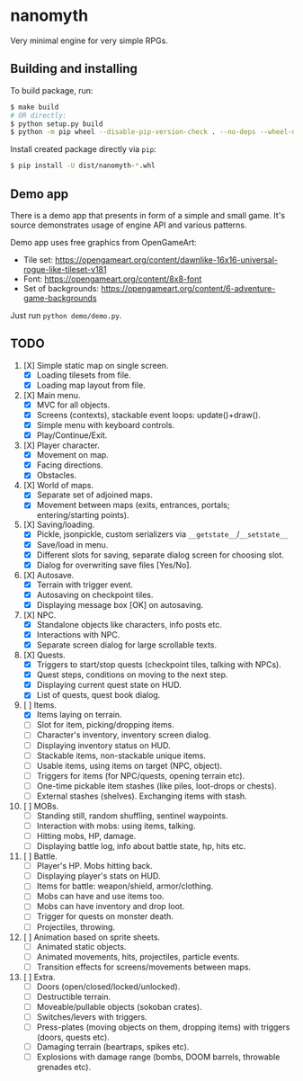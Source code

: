 nanomyth
========

Very minimal engine for very simple RPGs.

Building and installing
-----------------------

To build package, run:

```sh
$ make build
# OR directly:
$ python setup.py build
$ python -m pip wheel --disable-pip-version-check . --no-deps --wheel-dir=dist
```

Install created package directly via `pip`:

```sh
$ pip install -U dist/nanomyth-*.whl
```

Demo app
--------

There is a demo app that presents in form of a simple and small game.
It's source demonstrates usage of engine API and various patterns.

Demo app uses free graphics from OpenGameArt:
- Tile set: <https://opengameart.org/content/dawnlike-16x16-universal-rogue-like-tileset-v181>
- Font: <https://opengameart.org/content/8x8-font>
- Set of backgrounds: <https://opengameart.org/content/6-adventure-game-backgrounds>

Just run `python demo/demo.py`.

TODO
----

1. [X] Simple static map on single screen.
	- [X] Loading tilesets from file.
	- [X] Loading map layout from file.
2. [X] Main menu.
	- [X] MVC for all objects.
	- [X] Screens (contexts), stackable event loops: update()+draw().
	- [X] Simple menu with keyboard controls.
	- [X] Play/Continue/Exit.
3. [X] Player character.
	- [X] Movement on map.
	- [X] Facing directions.
	- [X] Obstacles.
4. [X] World of maps.
	- [X] Separate set of adjoined maps.
	- [X] Movement between maps (exits, entrances, portals; entering/starting points).
5. [X] Saving/loading.
	- [X] Pickle, jsonpickle, custom serializers via `__getstate__`/`__setstate__`
	- [X] Save/load in menu.
	- [X] Different slots for saving, separate dialog screen for choosing slot.
	- [X] Dialog for overwriting save files [Yes/No].
6. [X] Autosave.
	- [X] Terrain with trigger event.
	- [X] Autosaving on checkpoint tiles.
	- [X] Displaying message box [OK] on autosaving.
7. [X] NPC.
	- [X] Standalone objects like characters, info posts etc.
	- [X] Interactions with NPC.
	- [X] Separate screen dialog for large scrollable texts.
8. [X] Quests.
	- [X] Triggers to start/stop quests (checkpoint tiles, talking with NPCs).
	- [X] Quest steps, conditions on moving to the next step.
	- [X] Displaying current quest state on HUD.
	- [X] List of quests, quest book dialog.
9. [ ] Items.
	- [X] Items laying on terrain.
	- [ ] Slot for item, picking/dropping items.
	- [ ] Character's inventory, inventory screen dialog.
	- [ ] Displaying inventory status on HUD.
	- [ ] Stackable items, non-stackable unique items.
	- [ ] Usable items, using items on target (NPC, object).
	- [ ] Triggers for items (for NPC/quests, opening terrain etc).
	- [ ] One-time pickable item stashes (like piles, loot-drops or chests).
	- [ ] External stashes (shelves). Exchanging items with stash.
10. [ ] MOBs.
	- [ ] Standing still, random shuffling, sentinel waypoints.
	- [ ] Interaction with mobs: using items, talking.
	- [ ] Hitting mobs, HP, damage.
	- [ ] Displaying battle log, info about battle state, hp, hits etc.
11. [ ] Battle.
	- [ ] Player's HP. Mobs hitting back.
	- [ ] Displaying player's stats on HUD.
	- [ ] Items for battle: weapon/shield, armor/clothing.
	- [ ] Mobs can have and use items too.
	- [ ] Mobs can have inventory and drop loot.
	- [ ] Trigger for quests on monster death.
	- [ ] Projectiles, throwing.
11. [ ] Animation based on sprite sheets.
	- [ ] Animated static objects.
	- [ ] Animated movements, hits, projectiles, particle events.
	- [ ] Transition effects for screens/movements between maps.
12. [ ] Extra.
	- [ ] Doors (open/closed/locked/unlocked).
	- [ ] Destructible terrain.
	- [ ] Moveable/pullable objects (sokoban crates).
	- [ ] Switches/levers with triggers.
	- [ ] Press-plates (moving objects on them, dropping items) with triggers (doors, quests etc).
	- [ ] Damaging terrain (beartraps, spikes etc).
	- [ ] Explosions with damage range (bombs, DOOM barrels, throwable grenades etc).
